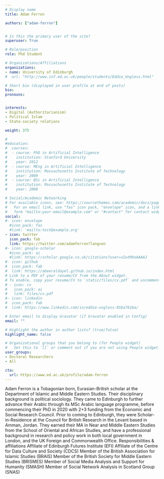 ```yaml
---
# Display name
title: Adam Ferron		

authors: ["adam-ferron"]


# Is this the primary user of the site?
superuser: True 

# Role/position
role: Phd Student

# Organizations/Affiliations
organizations:
- name: University of Edinburgh
#  url: "http://www.inf.ed.ac.uk/people/students/Eddie_Ungless.html"

# Short bio (displayed in user profile at end of posts)
bio: 
pronouns: 


interests:
- Digital (Authoritarianism)
- Political Islam
- State-society relations

weight: 375

#
#education:
#  courses:
#  - course: PhD in Artificial Intelligence
#    institution: Stanford University
#    year: 2012
#  - course: MEng in Artificial Intelligence
#    institution: Massachusetts Institute of Technology
#    year: 2009
#  - course: BSc in Artificial Intelligence
#    institution: Massachusetts Institute of Technology
#    year: 2008

# Social/Academic Networking
# For available icons, see: https://sourcethemes.com/academic/docs/page-builder/#icons
#   For an email link, use "fas" icon pack, "envelope" icon, and a link in the
#   form "mailto:your-email@example.com" or "#contact" for contact widget.
social:
#- icon: envelope
  #icon_pack: fas
  #link: 'mailto:test@example.org'
- icon: twitter
  icon_pack: fab
  link: https://twitter.com/adamferron?lang=en
#- icon: google-scholar
  #icon_pack: ai
  #link: https://scholar.google.co.uk/citations?user=sIwtMXoAAAAJ
#- icon: github
#  icon_pack: fab
#  link: https://abeeraldayel.github.io/index.html
# Link to a PDF of your resume/CV from the About widget.
# To enable, copy your resume/CV to `static/files/cv.pdf` and uncomment the lines below.
# - icon: cv
#   icon_pack: ai
#   link: files/cv.pdf
#- icon: linkedin
#  icon_pack: fab
#  link: https://www.linkedin.com/in/eddie-ungless-85ba761ba/ 

# Enter email to display Gravatar (if Gravatar enabled in Config)
email: ""

# Highlight the author in author lists? (true/false)
highlight_name: false

# Organizational groups that you belong to (for People widget)
#   Set this to `[]` or comment out if you are not using People widget.
user_groups:
- Doctoral Researchers 
- All 

cta:
  url: https://www.ed.ac.uk/profile/adam-ferron
---
```


Adam Ferron is a Tobagonian born, Eurasian-British scholar at the Department of Islamic and Middle Eastern Studies. Their disciplinary background is political sociology. They came to Edinburgh to further advance their Arabic through its MSc Arabic language programme, before commencing their PhD in 2020 with 2+3 funding from the Economic and Social Research Council. Prior to coming to Edinburgh, they were Scholar-in-Residence at the Council for British Research in the Levant based in Amman, Jordan. They earned their MA in Near and Middle Eastern Studies from the School of Oriental and African Studies, and have a professional background in research and policy work in both local government in London, and the UK Foreign and Commonwealth Office.
Responsibilities & affiliations
Affiliate of Edinburgh Futures Institute (EFI)
Affiliate of the Centre for Data Culture and Society (CDCS) 
Member of the British Association for Islamic Studies (BRAIS)
Member of the British Society for Middle Eastern Studies (BRISMES)
Member of Social Media Analysis and Support for Humanity (SMASH)
Member of Social Network Analysis in Scotland Group (SNAS)
